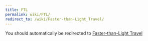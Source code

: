 ```yaml
---
title: FTL
permalink: wiki/FTL/
redirect_to: /wiki/Faster-than-Light_Travel/
---
```


You should automatically be redirected to [Faster-than-Light Travel](/wiki/Faster-than-Light_Travel/)
